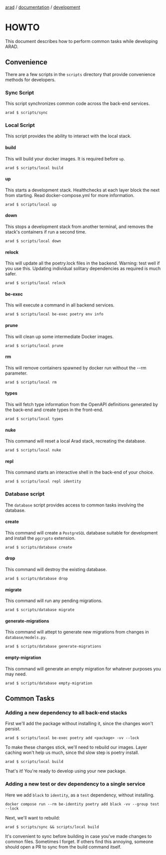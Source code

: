 [arad](../../../../README.md) / [documentation](../README.md) / [development](./README.md)

# HOWTO

This document describes how to perform common tasks while developing ARAD.

## Convenience

There are a few scripts in the `scripts` directory that provide convenience methods for developers.

### Sync Script

This script synchronizes common code across the back-end services.

```
arad $ scripts/sync
```

### Local Script

This script provides the ability to interact with the local stack.

#### build

This will build your docker images. It is required before `up`.

```
arad $ scripts/local build
```

#### up

This starts a development stack. Healthchecks at each layer block the next from starting. Read docker-compose.yml for
more information.

```
arad $ scripts/local up
```

#### down

This stops a development stack from another terminal, and removes the stack's containers if run a second time.

```
arad $ scripts/local down
```

#### relock

This will update all the poetry.lock files in the backend. Warning: test well if you use this. Updating individual
solitary dependencies as required is much safer.

```
arad $ scripts/local relock
```

#### be-exec

This will execute a command in all backend services.

```
arad $ scripts/local be-exec poetry env info
```

#### prune

This will clean up some intermediate Docker images.

```
arad $ scripts/local prune
```

#### rm

This will remove containers spawned by docker run without the --rm parameter.

```
arad $ scripts/local rm
```

#### types

This will fetch type information from the OpenAPI definitions generated by the back-end and create types in the
front-end.

```
arad $ scripts/local types
```

#### nuke

This command will reset a local Arad stack, recreating the database.

```
arad $ scripts/local nuke
```

#### repl

This command starts an interactive shell in the back-end of your choice.

```
arad $ scripts/local repl identity
```

### Database script

The `database` script provides access to common tasks involving the database.

#### create

This command will create a `PostgreSQL` database suitable for development and install the `pgcrypto` extension.

```
arad $ scripts/database create
```

#### drop

This command will destroy the existing database.

```
arad $ scripts/database drop
```

#### migrate

This command will run any pending migrations.

```
arad $ scripts/database migrate
```

#### generate-migrations

This command will attept to generate new migrations from changes in `database/models.py`.

```
arad $ scripts/database generate-migrations
```

#### empty-migration

This command will generate an empty migration for whatever purposes you may need.

```
arad $ scripts/database empty-migration
```

## Common Tasks

### Adding a new dependency to all back-end stacks

First we'll add the package without installing it, since the changes won't persist.

```
arad $ scripts/local be-exec poetry add <package> -vv --lock
```

To make these changes stick, we'll need to rebuild our images. Layer caching won't help us much, since thd slow step
is poetry install.

```
arad $ scripts/local build
```

That's it! You're ready to develop using your new package.

### Adding a new test or dev dependency to a single service

Here we add `black` to `identity`, as a `test` dependency, without installing.

```
docker compose run --rm be-identity poetry add black -vv --group test --lock
```

Next, we'll want to rebuild:

```
arad $ scripts/sync && scripts/local build
```

It's convenient to sync before building in case you've made changes to common files. Sometimes I forget. If others find
this annoying, someone should open a PR to sync from the build command itself.
